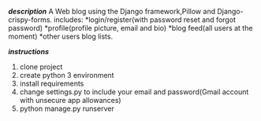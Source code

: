 ***description***
A Web blog using the Django framework,Pillow and Django-crispy-forms.
includes:
*login/register(with password reset and forgot password)
*profile(profile picture, email and bio) 
*blog feed(all users at the moment)
*other users blog lists. 





***instructions***

1. clone project 
2. create python 3 environment 
3. install requirements 
4. change settings.py to include your email and password(Gmail account with unsecure app allowances) 
5. python manage.py runserver 


